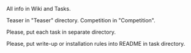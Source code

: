 All info in Wiki and Tasks.

Teaser in "Teaser" directory. Competition in "Competition".

Please, put each task in separate directory.

Please, put write-up or installation rules into README in task directory.
